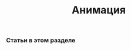 ﻿---
title: Анимация
type: docs
weight: 50
url: /ru/python-net/animation/
---
### **Статьи в этом разделе**

